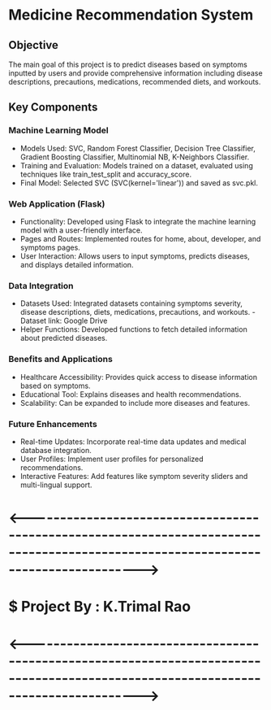 # Medicine Recommendation System 


## Objective
The main goal of this project is to predict diseases based on symptoms inputted by users and provide comprehensive information including disease descriptions, precautions, medications, recommended diets, and workouts.

## Key Components
### Machine Learning Model
- Models Used: SVC, Random Forest Classifier, Decision Tree Classifier, Gradient Boosting Classifier, Multinomial NB, K-Neighbors Classifier.
- Training and Evaluation: Models trained on a dataset, evaluated using techniques like train_test_split and accuracy_score.
- Final Model: Selected SVC (SVC(kernel='linear')) and saved as svc.pkl.
### Web Application (Flask)
- Functionality: Developed using Flask to integrate the machine learning model with a user-friendly interface.
- Pages and Routes: Implemented routes for home, about, developer, and symptoms pages.
- User Interaction: Allows users to input symptoms, predicts diseases, and displays detailed information.
### Data Integration
- Datasets Used: Integrated datasets containing symptoms severity, disease descriptions, diets, medications, precautions, and workouts. - Dataset link: Google Drive
- Helper Functions: Developed functions to fetch detailed information about predicted diseases.
### Benefits and Applications
- Healthcare Accessibility: Provides quick access to disease information based on symptoms.
- Educational Tool: Explains diseases and health recommendations.
- Scalability: Can be expanded to include more diseases and features.
### Future Enhancements
- Real-time Updates: Incorporate real-time data updates and medical database integration.
- User Profiles: Implement user profiles for personalized recommendations.
- Interactive Features: Add features like symptom severity sliders and multi-lingual support.



# <----------------------------------------------------------------------------------------------------------------------------------->
#                                                                                                    $ Project By : K.Trimal Rao 
# <----------------------------------------------------------------------------------------------------------------------------------->
